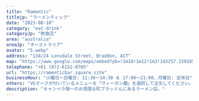 ```yaml
---
title: "Ramentic"
titlejp: "ラーメンティック"
date: "2023-08-18"
category: "eat-drink"
categoryJp: "飲食店"
area: "australia"
areaJp: "オーストラリア"
avator: "5.webp"
address: "134/24 Lonsdale Street, Braddon, ACT"
map: "https://www.google.com/maps/embed?pb=!1m18!1m12!1m3!1d3257.339185091765!2d149.13057654107436!3d-35.27269227283538!2m3!1f0!2f0!3f0!3m2!1i1024!2i768!4f13.1!3m3!1m2!1s0x6b164d63dbd57b45%3A0xb1b54e00cd3b9aa!2sRamentic!5e0!3m2!1sja!2sjp!4v1704079283608!5m2!1sja!2sjp"
telephone: "+61 (0)2-6152-0705"
url: "https://ramenticbar.square.site"
businessHour: "火曜日〜日曜日: 11:30〜14:30 ＆ 17:00〜21:00、月曜日: 定休日"
others: "VGマークが付いているメニューを「ヴィーガン麺」を選択して注文してください。"
description: "キャンベラ随一のお洒落な町ブラッドんにあるラーメン店。"
---
```

